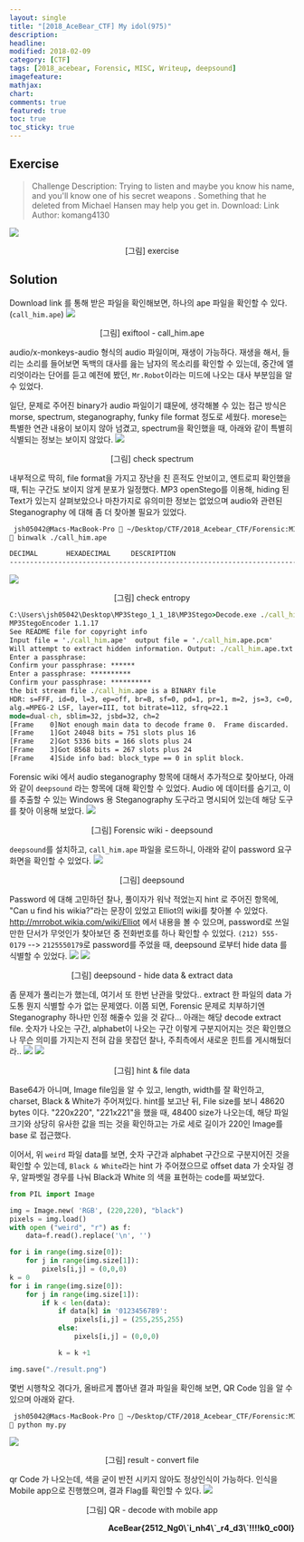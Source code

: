 ```yaml
---
layout: single
title: "[2018_AceBear_CTF] My idol(975)"
description:
headline:
modified: 2018-02-09
category: [CTF]
tags: [2018_acebear, Forensic, MISC, Writeup, deepsound]
imagefeature:
mathjax:
chart:
comments: true
featured: true
toc: true
toc_sticky: true
---
```


## Exercise
> Challenge Description: Trying to listen and maybe you know his name, and you'll know one of his secret weapons . Something that he deleted from Michael Hansen may help you get in.
Download: Link
Author: komang4130

![](/assets/images/2018-02-09-AceBear-CTF-My-idol-975/exercise.png)
<p align='center'>[그림] exercise</p>

## Solution

Download link 를 통해 받은 파일을 확인해보면, 하나의 ape 파일을 확인할 수 있다. (`call_him.ape`)
![](/assets/images/2018-02-09-AceBear-CTF-My-idol-975/exiftool.png)
<p align='center'>[그림] exiftool - call_him.ape</p>

audio/x-monkeys-audio 형식의 audio 파일이며, 재생이 가능하다. 재생을 해서, 들리는 소리를 들어보면 독백의 대사를 읊는 남자의 목소리를 확인할 수 있는데, 중간에 앨리엇이라는 단어를 듣고 예전에 봤던, `Mr.Robot`이라는 미드에 나오는 대사 부분임을 알 수 있었다.


일단, 문제로 주어진 binary가 audio 파일이기 떄문에, 생각해볼 수 있는 접근 방식은 morse, spectrum, steganography, funky file format 정도로 세웠다. morese는 특별한 연관 내용이 보이지 않아 넘겼고, spectrum을 확인했을 때, 아래와 같이 특별히 식별되는 정보는 보이지 않았다.
![](/assets/images/2018-02-09-AceBear-CTF-My-idol-975/spectrum.png)
<p align='center'>[그림] check spectrum</p>


내부적으로 딱히, file format을 가지고 장난을 친 흔적도 안보이고, 엔트로피 확인했을 때, 튀는 구간도 보이지 않게 분포가 일정했다. MP3 openStego를 이용해, hiding 된 Text가 있는지 살펴보았으나 마찬가지로 유의미한 정보는 없었으며 audio와 관련된 Steganography 에 대해 좀 더 찾아볼 필요가 있었다.
```Bash
 jsh05042@Macs-MacBook-Pro  ~/Desktop/CTF/2018_Acebear_CTF/Forensic:MISC/My idol
 binwalk ./call_him.ape

DECIMAL       HEXADECIMAL     DESCRIPTION
--------------------------------------------------------------------------------
```

![](/assets/images/2018-02-09-AceBear-CTF-My-idol-975/entrophy.png)
<p align='center'>[그림] check entropy</p>

```cmd
C:\Users\jsh05042\Desktop\MP3Stego_1_1_18\MP3Stego>Decode.exe ./call_him.ape -X
MP3StegoEncoder 1.1.17
See README file for copyright info
Input file = './call_him.ape'  output file = './call_him.ape.pcm'
Will attempt to extract hidden information. Output: ./call_him.ape.txt
Enter a passphrase:
Confirm your passphrase: ******
Enter a passphrase: **********
Confirm your passphrase: **********
the bit stream file ./call_him.ape is a BINARY file
HDR: s=FFF, id=0, l=3, ep=off, br=B, sf=0, pd=1, pr=1, m=2, js=3, c=0, o=0, e=0
alg.=MPEG-2 LSF, layer=III, tot bitrate=112, sfrq=22.1
mode=dual-ch, sblim=32, jsbd=32, ch=2
[Frame    0]Not enough main data to decode frame 0.  Frame discarded.
[Frame    1]Got 24048 bits = 751 slots plus 16
[Frame    2]Got 5336 bits = 166 slots plus 24
[Frame    3]Got 8568 bits = 267 slots plus 24
[Frame    4]Side info bad: block_type == 0 in split block.
```

Forensic wiki 에서 audio steganography 항목에 대해서 추가적으로 찾아보다, 아래와 같이 `deepsound` 라는 항목에 대해 확인할 수 있었다. Audio 에 데이터를 숨기고, 이를 추출할 수 있는 Windows 용 Steganography 도구라고 명시되어 있는데 해당 도구를 찾아 이용해 보았다.
![](/assets/images/2018-02-09-AceBear-CTF-My-idol-975/deepsound.png)
<p align='center'>[그림] Forensic wiki - deepsound</p>

`deepsound`를 설치하고, `call_him.ape` 파일을 로드하니, 아래와 같이 password 요구 화면을 확인할 수 있었다.
![](/assets/images/2018-02-09-AceBear-CTF-My-idol-975/deepsound2.png)
<p align='center'>[그림] deepsound</p>


Password 에 대해 고민하던 찰나, 풀이자가 워낙 적었는지 hint 로 주어진 항목에, "Can u find his wikia?"라는 문장이 있었고 Elliot의 wiki를 찾아볼 수 있었다. http://mrrobot.wikia.com/wiki/Elliot 에서 내용을 볼 수 있으며, password로 쓰일만한 단서가 무엇인가 찾아보던 중 전화번호를 하나 확인할 수 있었다. `(212) 555-0179` --> `2125550179`로 password를 주었을 때, deepsound 로부터 hide data 를 식별할 수 있었다.
![](/assets/images/2018-02-09-AceBear-CTF-My-idol-975/deepsound4.png)
![](/assets/images/2018-02-09-AceBear-CTF-My-idol-975/deepsound3.png)
<p align='center'>[그림] deepsound - hide data & extract data</p>


좀 문제가 풀리는가 했는데, 여기서 또 한번 난관을 맞았다.. extract 한 파일의 data 가 도통 뭔지 식별할 수가 없는 문제였다. 이쯤 되면, Forensic 문제로 치부하기엔 Steganography 하나만 인정 해줄수 있을 것 같다... 아래는 해당 decode extract file. 숫자가 나오는 구간, alphabet이 나오는 구간 이렇게 구분지어지는 것은 확인했으나 무슨 의미를 가지는지 전혀 감을 못잡던 찰나, 주최측에서 새로운 힌트를 게시해뒀더라..
![](/assets/images/2018-02-09-AceBear-CTF-My-idol-975/extractfile.png)
![](/assets/images/2018-02-09-AceBear-CTF-My-idol-975/hint.png)
<p align='center'>[그림] hint & file data</p>

Base64가 아니며, Image file임을 알 수 있고, length, width를 잘 확인하고, charset, Black & White가 주어져있다. hint를 보고난 뒤, File size를 보니 48620 bytes 이다. "220x220", "221x221"을 했을 때, 48400 size가 나오는데, 해당 파일 크기와 상당히 유사한 값을 띄는 것을 확인하고는 가로 세로 길이가 220인 Image를 base 로 접근했다.


이어서, 위 `weird` 파일 data를 보면, 숫자 구간과 alphabet 구간으로 구분지어진 것을 확인할 수 있는데, `Black & White`라는 hint 가 주어졌으므로 offset data 가 숫자일 경우, 알파벳일 경우를 나눠 Black과 White 의 색을 표현하는 code를 짜보았다.
```python
from PIL import Image

img = Image.new( 'RGB', (220,220), "black")
pixels = img.load()
with open ("weird", "r") as f:
    data=f.read().replace('\n', '')

for i in range(img.size[0]):
    for j in range(img.size[1]):
        pixels[i,j] = (0,0,0)
k = 0
for i in range(img.size[0]):
    for j in range(img.size[1]):
        if k < len(data):
            if data[k] in '0123456789':
                pixels[i,j] = (255,255,255)
            else:
                pixels[i,j] = (0,0,0)

            k = k +1

img.save("./result.png")
```


몇번 시행착오 겪다가, 올바르게 뽑아낸 결과 파일을 확인해 보면, QR Code 임을 알 수 있으며 아래와 같다.
```bash
 jsh05042@Macs-MacBook-Pro  ~/Desktop/CTF/2018_Acebear_CTF/Forensic:MISC/My idol
 python my.py
```
![](/assets/images/2018-02-09-AceBear-CTF-My-idol-975/qr.png)
<p align='center'>[그림] result - convert file</p>

qr Code 가 나오는데, 색을 굳이 반전 시키지 않아도 정상인식이 가능하다. 인식을 Mobile app으로 진행했으며, 결과 Flag를 확인할 수 있다.
![](/assets/images/2018-02-09-AceBear-CTF-My-idol-975/flag.jpeg)
<p align='center'>[그림] QR - decode with mobile app</p>

<p align='right'><strong>AceBear{2512_Ng0\`i_nh4\`_r4_d3\`!!!!k0_c00l}</strong></p>
